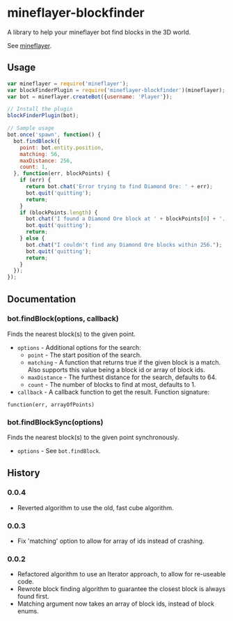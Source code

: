 # mineflayer-blockfinder

A library to help your mineflayer bot find blocks in the 3D world.

See [mineflayer](https://github.com/superjoe30/mineflayer/).

## Usage

```js
var mineflayer = require('mineflayer');
var blockFinderPlugin = require('mineflayer-blockfinder')(mineflayer);
var bot = mineflayer.createBot({username: 'Player'});

// Install the plugin
blockFinderPlugin(bot);

// Sample usage
bot.once('spawn', function() {
  bot.findBlock({
    point: bot.entity.position,
    matching: 56,
    maxDistance: 256,
    count: 1,
  }, function(err, blockPoints) {
    if (err) {
      return bot.chat('Error trying to find Diamond Ore: ' + err);
      bot.quit('quitting');
      return;
    }
    if (blockPoints.length) {
      bot.chat('I found a Diamond Ore block at ' + blockPoints[0] + '.');
      bot.quit('quitting');
      return;
    } else {
      bot.chat("I couldn't find any Diamond Ore blocks within 256.");
      bot.quit('quitting');
      return;
    }
  });
});
```

## Documentation

### bot.findBlock(options, callback)

Finds the nearest block(s) to the given point.
 * `options` - Additional options for the search:
   - `point` - The start position of the search.
   - `matching` - A function that returns true if the given block is a match.  Also supports this value being a block id or array of block ids.
   - `maxDistance` - The furthest distance for the search, defaults to 64.
   - `count` - The number of blocks to find at most, defaults to 1.
 * `callback` - A callback function to get the result.  Function signature:

```
function(err, arrayOfPoints)
```

### bot.findBlockSync(options)

Finds the nearest block(s) to the given point synchronously.
 * `options` - See `bot.findBlock`.

## History

### 0.0.4

 * Reverted algorithm to use the old, fast cube algorithm.

### 0.0.3

 * Fix 'matching' option to allow for array of ids instead of crashing.

### 0.0.2

 * Refactored algorithm to use an Iterator approach, to allow for re-useable code.
 * Rewrote block finding algorithm to guarantee the closest block is always found first.
 * Matching argument now takes an array of block ids, instead of block enums.
